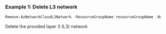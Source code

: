 ### Example 1: Delete L3 network
```powershell
Remove-AzNetworkCloudL3Network -ResourceGroupName resourceGroupName -Name l3NetworkName
```

Delete the provided layer 3 (L3) network

